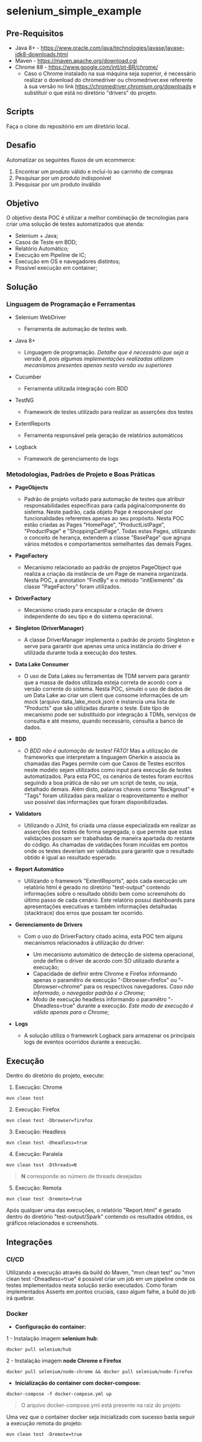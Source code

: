 # selenium_simple_example
## Pre-Requisitos
- Java 8+ - https://www.oracle.com/java/technologies/javase/javase-jdk8-downloads.html
- Maven - https://maven.apache.org/download.cgi
- Chrome 88 - https://www.google.com/intl/pt-BR/chrome/
  - Caso o Chrome instalado na sua máquina seja superior, é necessário realizar o download do chromedriver ou chromedriver.exe referente à sua versão no link https://chromedriver.chromium.org/downloads e substituir o que está no diretório "drivers" do projeto. 

## Scripts

Faça o clone do repositório em um diretório local.

## Desafio

Automatizar os seguintes fluxos de um ecommerce:
1. Encontrar um produto válido e incluí-lo ao carrinho de compras
2. Pesquisar por um produto indisponível
3. Pesquisar por um produto inválido

## Objetivo

O objetivo desta POC é utilizar a melhor combinação de tecnologias para criar uma solução de testes automatizados que atenda:
- Selenium + Java;
- Casos de Teste em BDD;
- Relatório Automático;
- Execução em Pipeline de IC;
- Execução em OS e navegadores distintos;
- Possível execução em container;

## Solução

### Linguagem de Programação e Ferramentas

- Selenium WebDriver
  - Ferramenta de automação de testes web.

- Java 8+
  - Linguagem de programação. *Detalhe que é necessário que seja a versão 8, pois algumas implementações realizadas utilizam mecanismos presentes apenas nesta versão ou superiores*

- Cucumber
  - Ferramenta utilizada integração com BDD
  
- TestNG
  - Framework de testes utilizado para realizar as asserções dos testes

- ExtentReports
  - Ferramenta responsável pela geração de relatórios automáticos

- Logback
  - Framework de gerenciamento de logs
  
### Metodologias, Padrões de Projeto e Boas Práticas

- **PageObjects**
  - Padrão de projeto voltado para automação de testes que atribuir responsabilidades específicas para cada página/componente do sistema. Neste padrão, cada objeto Page é responsável por funcionalidades referentes apenas ao seu propósito. Nesta POC estão criadas as Pages "HomePage", "ProductListPage", "ProductPage" e "ShoppingCartPage". Todas estas Pages, utilizando o conceito de herança, extendem a classe "BasePage" que agrupa vários métodos e comportamentos semelhantes das demais Pages.

- **PageFactory**
  - Mecanismo relacionado ao padrão de projetos PageObject que realiza a criação da instância de um Page de maneira organizada. Nesta POC, a annotation "FindBy" e o método "initElements" da classe "PageFactory" foram utilizados.

- **DriverFactory**
  - Mecanismo criado para encapsular a criação de drivers independente do seu tipo e do sistema operacional. 

- **Singleton (DriverManager)**
  - A classe DriverManager implementa o padrão de projeto Singleton e serve para garantir que apenas uma unica instância do driver é utilizada durante toda a execução dos testes.

- **Data Lake Consumer**
  - O uso de Data Lakes ou ferramentas de TDM servem para garantir que a massa de dados utilizada esteja correta de acordo com a versão corrente do sistema. Nesta POC, simulei o uso de dados de um Data Lake ao criar um client que consome informações de um mock (arquivo data_lake_mock.json) e instancia uma lista de "Products" que são utilizadas durante o teste. Este tipo de mecanismo pode ser substituido por integração à TDMs, serviços de consulta e até mesmo, quando necessário, consulta a banco de dados.

- **BDD**
  - *O BDD não é automação de testes! FATO!* Mas a utilização de frameworks que interpretam a linguagem Gherkin e associa às chamadas das Pages permite com que Casos de Testes escritos neste modelo sejam utilizados como input para execução de testes automatizados. Para esta POC, os cenários de testes foram escritos seguindo a boa prática de não ser um script de teste, ou seja, detalhado demais. Além disto, palavras chaves como "Backgroud" e "Tags" foram utilizadas para realizar o reaproveitamento e melhor uso possível das informações que foram disponibilizadas.

- **Validators**
  - Utilizando o JUnit, foi criada uma classe especializada em realizar as asserções dos testes de forma segregada, o que permite que estas validações possam ser trabalhadas de maneira apartada do restante do código. As chamadas de validações foram incuídas em pontos onde os testes deveriam ser validados para garantir que o resultado obtido é igual ao resultado esperado.

- **Report Automático**
  - Utilizando o framework "ExtentReports", após cada execução um relatório html é gerado no diretório "test-output" contendo informações sobre o resultado obtido bem como screenshots do último passo de cada cenário. Este relatório possui dashboards para apresentações executivas e também informações detalhadas (stacktrace) dos erros que possam ter ocorrido.

- **Gerenciamento de Drivers**
  - Com o uso do DriverFactory citado acima, esta POC tem alguns mecanismos relacionados à utilização do driver:
        
	- Um mecanismo automático de detecção de sistema operacional, onde define o driver de acordo com SO utilizado durante a execução;
	- Capacidade de definir entre Chrome e Firefox informando apenas o paramêtro de execução "-Dbrowser=firefox" ou "-Dbrowser=chrome" para os respectivos navegadores. *Caso não informado, o navegador padrão é o Chrome*;
	- Modo de execução headless informando o paramêtro "-Dheadless=true" durante a execução. *Este modo de execução é válido apenas para o Chrome*;

- **Logs**
  - A solução utiliza o framework Logback para armazenar os principais logs de eventos ocorridos durante a execução.  


## Execução

Dentro do diretório do projeto, execute:

  1. Execução: Chrome

```
mvn clean test
```
	
  2. Execução: Firefox

```
mvn clean test -Dbrowser=firefox
```
	
  3. Execução: Headless
    
```
mvn clean test -Dheadless=true
```
	
  4. Execução: Paralela
    
```
mvn clean test -Dthreads=N
```
> **N** corresponde ao número de threads desejadas

  5. Execução: Remota
    
```
mvn clean test -Dremote=true
```

Após qualquer uma das execuções, o relatório "Report.html" é gerado dentro do diretório "test-output/Spark" contendo os resultados obtidos, os gráficos relacionados e screenshots.
 
## Integrações

### CI/CD

Utilizando a execução através da build do Maven, "mvn clean test" ou "mvn clean test -Dheadless=true" é possível criar um job em um pipeline onde os testes implementados nesta solução serão executados. Como foram implementados Asserts em pontos cruciais, caso algum falhe, a build do job irá quebrar.

### Docker

- **Configuração do container:**

1 - Instalação imagem **selenium hub**:
```
docker pull selenium/hub
```
2 - Instalação imagem **node Chrome e Firefox**
```
docker pull selenium/node-chrome && docker pull selenium/node-firefox
```
- **Inicialização do container com docker-compose:**

```
docker-compose -f docker-compose.yml up
```
> O arquivo docker-compose.yml está presente na raiz do projeto

Uma vez que o container docker seja inicializado com sucesso basta seguir a execução remota do projeto:
```
mvn clean test -Dremote=true
```
